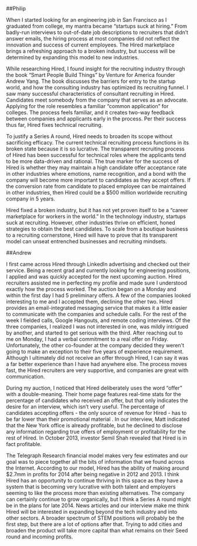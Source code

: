 ##Philip

When I started looking for an engineering job in San Francisco as I graduated from college, my mantra became “startups suck at hiring.” From badly-run interviews to out-of-date job descriptions to recruiters that didn’t answer emails, the hiring process at most companies did not reflect the innovation and success of current employees. The Hired marketplace brings a refreshing approach to a broken industry, but success will be determined by expanding this model to new industries.

While researching Hired, I found insight for the recruiting industry through the book “Smart People Build Things” by Venture for America founder Andrew Yang. The book discusses the barriers for entry to the startup world, and how the consulting industry has optimized its recruiting funnel. I saw many successful characteristics of consultant recruiting in Hired. Candidates meet somebody from the company that serves as an advocate. Applying for the role resembles a familiar “common application” for colleges. The process feels familiar, and it creates two-way feedback between companies and applicants early in the process. Per their success thus far, Hired fixes technical recruiting. 

To justify a Series A round, Hired needs to broaden its scope without sacrificing efficacy. The current technical recruiting process functions in its broken state because it is so lucrative. The transparent recruiting process of Hired has been successful for technical roles where the applicants tend to be more data-driven and rational. The true marker for the success of Hired is whether they may maintain a high candidate offer acceptance rate in other industries where emotions, name recognition, and a bond with the company will become more important to candidates as they accept offers. If the conversion rate from candidate to placed employee can be maintained in other industries, then Hired could be a $500 million worldwide recruiting company in 5 years.

Hired fixed a broken industry, but it has not yet proven itself to be a “career marketplace for workers in the world.” In the technology industry, startups suck at recruiting. However, other industries thrive on efficient, honed strategies to obtain the best candidates. To scale from a boutique business to a recruiting  cornerstone, Hired will have to prove that its transparent model can unseat entrenched businesses and recruiting mindsets. 


##Andrew

I first came across Hired through LinkedIn advertising and checked out their service. Being a recent grad and currently looking for engineering positions, I applied and was quickly accepted for the next upcoming auction. Hired recruiters assisted me in perfecting my profile and made sure I understood exactly how the process worked. The auction began on a Monday and within the first day I had 5 preliminary offers. A few of the companies looked interesting to me and I accepted them, declining the other two. Hired provides an email-integrated messaging service that makes it a little easier to communicate with the companies and schedule calls. For the rest of the week I fielded calls, Google Hangouts, and remote coding interviews. Of the three companies, I realized I was not interested in one, was mildly intrigued by another, and started to get serious with the third. After reaching out to me on Monday, I had a verbal commitment to a real offer on Friday. Unfortunately, the other co-founder at the company decided they weren't going to make an exception to their five years of experience requirement. Although I ultimately did not receive an offer through Hired, I can say it was a far better experience than I have had anywhere else. The process moves fast, the Hired recruiters are very supportive, and companies are great with communication.

During my auction, I noticed that Hired deliberately uses the word “offer” with a double-meaning. Their home page features real-time stats for the percentage of candidates who received an offer, but that only indicates the desire for an interview, which isn’t very useful. The percentage of candidates accepting offers - the only source of revenue for Hired - has to be far lower than their promotional material . In our interview, Matt indicated that the New York office is already profitable, but he declined to disclose any information regarding true offers of employment or profitability for the rest of Hired. In October 2013, investor Semil Shah revealed that Hired is in fact profitable.

The Telegraph Research financial model makes very few estimates and our goal was to piece together all the bits of information that we found across the Internet. According to our model, Hired has the ability of making around $2.7mm in profits for 2014 after being negative in 2012 and 2013. I think Hired has an opportunity to continue thriving in this space as they have a system that is becoming very lucrative with both talent and employers seeming to like the process more than existing alternatives. The company can certainly continue to grow organically, but I think a Series A round might be in the plans for late 2014. News articles and our interview make me think Hired will be interested in expanding beyond the tech industry and into other sectors. A broader spectrum of STEM positions will probably be the first step, but there are a lot of options after that. Trying to add cities and broaden the product will take more capital than what remains on their Seed round and incoming profits.